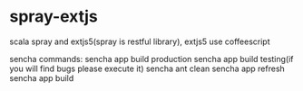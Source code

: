 spray-extjs
===========

scala spray and extjs5(spray is restful library), extjs5 use coffeescript

sencha commands:
sencha app build production
sencha app build testing(if you will find bugs please execute it)
sencha ant clean
sencha app refresh
sencha app build